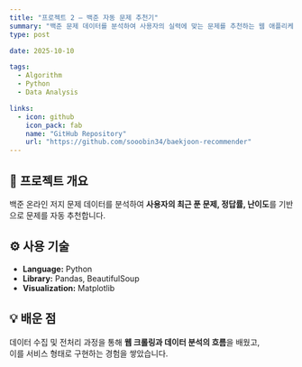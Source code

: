```yaml
---
title: "프로젝트 2 — 백준 자동 문제 추천기"
summary: "백준 문제 데이터를 분석하여 사용자의 실력에 맞는 문제를 추천하는 웹 애플리케이션을 제작했습니다."
type: post

date: 2025-10-10

tags:
  - Algorithm
  - Python
  - Data Analysis

links:
  - icon: github
    icon_pack: fab
    name: "GitHub Repository"
    url: "https://github.com/sooobin34/baekjoon-recommender"
---
```


## 📗 프로젝트 개요
백준 온라인 저지 문제 데이터를 분석하여 **사용자의 최근 푼 문제, 정답률, 난이도**를 기반으로 문제를 자동 추천합니다.

## ⚙️ 사용 기술
- **Language:** Python  
- **Library:** Pandas, BeautifulSoup  
- **Visualization:** Matplotlib  

## 💡 배운 점
데이터 수집 및 전처리 과정을 통해 **웹 크롤링과 데이터 분석의 흐름**을 배웠고,  
이를 서비스 형태로 구현하는 경험을 쌓았습니다.

